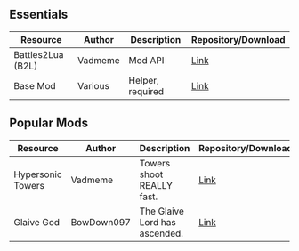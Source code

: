 ## Essentials

| Resource          | Author  | Description      | Repository/Download                                                                              |
|-------------------|---------|------------------|--------------------------------------------------------------------------------------------------|
| Battles2Lua (B2L) | Vadmeme | Mod API          | [Link](https://cdn.discordapp.com/attachments/833495457111867423/934951118025404416/wininet.dll) |
| Base Mod          | Various | Helper, required | [Link](https://github.com/Round8/B2L-Base)                                                       |

## Popular Mods

| Resource          | Author     | Description                   | Repository/Download                                                                                    |
|-------------------|------------|-------------------------------|--------------------------------------------------------------------------------------------------------|
| Hypersonic Towers | Vadmeme    | Towers shoot REALLY fast.     | [Link](https://github.com/BowDown097/Bloons-Mods/tree/master/Bloons-TD-Battles-2/Lua/HypersonicTowers) |
| Glaive God        | BowDown097 | The Glaive Lord has ascended. | [Link](https://github.com/BowDown097/Bloons-Mods/tree/master/Bloons-TD-Battles-2/Lua/GlaiveGod)        |
